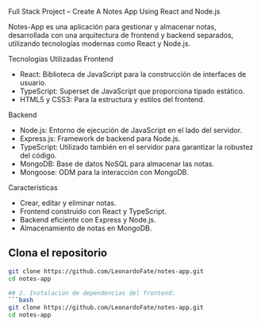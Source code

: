 

Full Stack Project – Create A Notes App Using React and Node.js

Notes-App es una aplicación para gestionar y almacenar notas, desarrollada con una arquitectura de frontend 
y backend separados, utilizando tecnologías modernas como React y Node.js.

Tecnologías Utilizadas
Frontend
 
 * React: Biblioteca de JavaScript para la construcción de interfaces de usuario.
 * TypeScript: Superset de JavaScript que proporciona tipado estático.
 * HTML5 y CSS3: Para la estructura y estilos del frontend.

Backend
 
 * Node.js: Entorno de ejecución de JavaScript en el lado del servidor.
 * Express.js: Framework de backend para Node.js.
 * TypeScript: Utilizado también en el servidor para garantizar la robustez del código.
 * MongoDB: Base de datos NoSQL para almacenar las notas.
 * Mongoose: ODM para la interacción con MongoDB.

Características
 * Crear, editar y eliminar notas.
 * Frontend construido con React y TypeScript.
 * Backend eficiente con Express y Node.js.
 * Almacenamiento de notas en MongoDB.

## Clona el repositorio
```bash
git clone https://github.com/LeonardoFate/notes-app.git
cd notes-app

## 2. Instalación de dependencias del frontend:
```bash
git clone https://github.com/LeonardoFate/notes-app.git
cd notes-app
